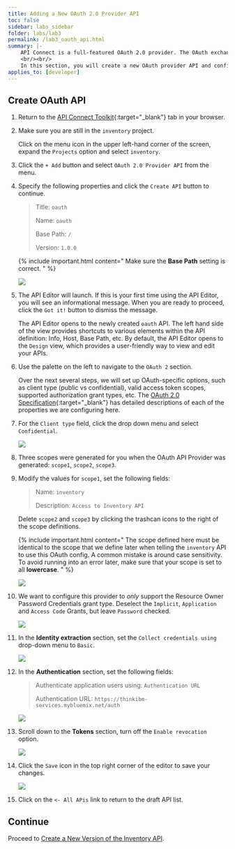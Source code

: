 ```yaml
---
title: Adding a New OAuth 2.0 Provider API
toc: false
sidebar: labs_sidebar
folder: labs/lab3
permalink: /lab3_oauth_api.html
summary: |-
    API Connect is a full-featured OAuth 2.0 provider. The OAuth exchange works like any other API call, and thus we treat it as its own API.
    <br/><br/>
    In this section, you will create a new OAuth provider API and configure which grant type to use and how it will authenticate user credentials. 
applies_to: [developer]
---
```


## Create OAuth API

1.  Return to the [API Connect Toolkit](http://127.0.0.1:9000/#/design/apis){:target="_blank"} tab in your browser.

1.  Make sure you are still in the `inventory` project.

    Click on the menu icon in the upper left-hand corner of the screen, expand the `Projects` option and select `inventory`.

1.  Click the `+ Add` button and select `OAuth 2.0 Provider API` from the menu.

1.  Specify the following properties and click the `Create API` button to continue.

    > Title: `oauth`
    > 
    > Name: `oauth`
    > 
    > Base Path: `/`
    > 
    > Version: `1.0.0`
	
	{% include important.html content="
        Make sure the **Base Path** setting is correct.
    " %}
	
    ![](./images/labs/lab3/new-oauth-props.png)

1.  The API Editor will launch. If this is your first time using the API Editor, you will see an informational message. When you are ready to proceed, click the `Got it!` button to dismiss the message.  
	
    The API Editor opens to the newly created `oauth` API. The left hand side of the view provides shortcuts to various elements within the API definition: Info, Host, Base Path, etc. By default, the API Editor opens to the `Design` view, which provides a user-friendly way to view and edit your APIs.

1.  Use the palette on the left to navigate to the `OAuth 2` section.

    Over the next several steps, we will set up OAuth-specific options, such as client type (public vs confidential), valid access token scopes, supported authorization grant types, etc. The [OAuth 2.0 Specification](http://tools.ietf.org/html/rfc6749){:target="_blank"} has detailed descriptions of each of the properties we are configuring here.

1.  For the `Client type` field, click the drop down menu and select `Confidential`.

    ![](./images/labs/lab3/oauth2-client-type.png)

1.  Three scopes were generated for you when the OAuth API Provider was generated: `scope1`, `scope2`, `scope3`.

1.  Modify the values for `scope1`, set the following fields:

    > Name: `inventory`
    > 
    > Description: `Access to Inventory API`

    Delete `scope2` and `scope3` by clicking the trashcan icons to the right of the scope definitions.
    
    {% include important.html content="
        The scope defined here must be identical to the scope that we define later when telling the `inventory` API to use this OAuth config. A common mistake is around case sensitivity. To avoid running into an error later, make sure that your scope is set to all **lowercase**.
    " %}
    
    ![](./images/labs/lab3/oauth2-scopes.png)

1.  We want to configure this provider to *only* support the Resource Owner Password Credentials grant type. Deselect the `Implicit`, `Application` and `Access Code` Grants, but leave `Password` checked.

    ![](./images/labs/lab3/oauth2-grants.png)

1.  In the **Identity extraction** section, set the `Collect credentials using` drop-down menu to `Basic`.

    ![](./images/labs/lab3/oauth2-id-extraction.png)

1.  In the **Authentication** section, set the following fields:

    > Authenticate application users using: `Authentication URL`
    > 
    > Authentication URL: `https://thinkibm-services.mybluemix.net/auth`
    
    ![](./images/labs/lab3/oauth2-authentication.png)

1.  Scroll down to the **Tokens** section, turn off the `Enable revocation` option.
    
    ![](./images/labs/lab3/outh2-tokens.png)

1.  Click the `Save` icon in the top right corner of the editor to save your changes.

    ![](./images/common/save.png)

1.  Click on the `<- All APis` link to return to the draft API list.

## Continue

Proceed to [Create a New Version of the Inventory API](lab3_version_api.html).